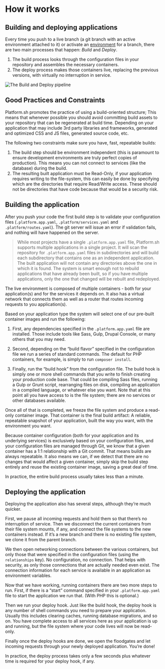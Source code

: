 # How it works

## Building and deploying applications

Every time you push to a live branch (a git branch with an active environment attached to it) or activate an [environment](administration/web/environments.md) for a branch, there are two main processes that happen: *Build* and *Deploy*.  

1.  The build process looks through the configuration files in your repository and assembles the necessary containers.  
2. The deploy process makes those containers live, replacing the previous versions, with virtually no interruption in service.

![The Build and Deploy pipeline](/images/build-pipeline.svg)

## Good Practices and Constraints

Platform.sh promotes the practice of using a build-oriented structure; This  means that whenever possible you should avoid committing build assets to your repository that can be regenerated at build time.  Depending on your application that may include 3rd party libraries and frameworks, generated and optimized CSS and JS files, generated source code, etc.

The following two constraints make sure you have, fast, repeatable builds:

1. The build step should be environment independent (this is paramount to ensure development environments are truly perfect copies of production). This means you can not connect to services (like the database) during the build.
2. The resulting built application must be Read-Only, if your application requires writing to the file-system,  this can easily be done by specifying which are the directories that require Read/Write access. These should not be directories that have code because that would be a security risk.

## Building the application

After you push your code the first build step is to validate your configuration files (`.platform.app.yaml`, `.platform/services.yaml` and `.platform/routes.yaml`). The git server will issue an error if validation fails, and nothing will have happened on the server.

> While most projects have a single `.platform.app.yaml` file, Platform.sh supports multiple applications in a single project.  It will scan the repository for `.platform.app.yaml` files in subdirectories and will build each subdirectory that contains one as an independent application. The built application will not contain any directories above the one in which it is found. The system is smart enough not to rebuild applications that have already been built, so if you have multiple applications, only the one that changed will be rebuilt and redeployed.

The live environment is composed of multiple containers - both for your application(s) and for  the services it depends on. It also has a virtual network that connects them as well as a router that routes incoming requests to you application(s).

Based on your application type the system will select one of our pre-built container images and run the following:

1. First, any dependencies specified in the `.platform.app.yaml` file are installed.  Those include tools like Sass, Gulp, Drupal Console, or many others that you may need.  

2. Second, depending on the “build flavor” specified in the configuration file we run a series of standard commands. The default for PHP containers, for example, is simply to run `composer install`.

3. Finally, run the “build hook” from the configuration file.  The build hook is simply one or more shell commands that you write to finish creating your production code base.  That could be compiling Sass files, running a Gulp or Grunt script, rearranging files on disk, compiling an application in a compiled language, or whatever else you want.  Note that at this point all you have access to is the file system; there are no services or other databases available.

Once all of that is completed, we freeze the file system and produce a read-only container image.  That container is the final build artifact: A reliable, repeatable snapshot of your application, built the way you want, with the environment you want.

Because  container configuration (both for your application and its underlying services) is exclusively based on your configuration files, and your configuration files are managed through Git, we know that a given container has a 1:1 relationship with a Git commit.  That means builds are always repeatable.  It also means we can, if we detect that there are no changes that would affect a given container, simply skip the build step entirely and reuse the existing container image, saving a great deal of time.

In practice, the entire build process usually takes less than a minute.

## Deploying the application

Deploying the application also has several steps, although they’re much quicker.

First, we pause all incoming requests and hold them so that there’s no interruption of service.  Then we disconnect the current containers from their file system mounts, if any, and connect the file systems to the new containers instead.  If it’s a new branch and there is no existing file system, we clone it from the parent branch.

We then open networking connections between the various containers, but only those that were specified in the configuration files (using the `relationships` key).  No configuration, no connection. That helps with security, as only those connections that are actually needed even exist.  The connection information for each service is available in an application as environment variables.

Now that we have working, running containers there are two more steps to run.  First, if there is a “start” command specified in your `.platform.app.yaml` file to start the application we run that. (With PHP this is optional.)

Then we run your deploy hook.  Just like the build hook, the deploy hook is any number of shell commands you need to prepare your application.  Usually this includes clearing caches, running database migrations, and so on.  You have complete access to all services here as your application is up and running, but the file system where your code lives will now be read-only.

Finally once the deploy hooks are done, we open the floodgates and let incoming requests through your newly deployed application.  You’re done!

In practice, the deploy process takes only a few seconds plus whatever time is required for your deploy hook, if any.
